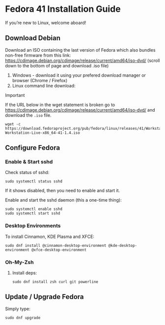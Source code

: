 # Fedora 41 Installation Guide
If you’re new to Linux, welcome aboard!

## Download Debian

Download an ISO containing the last version of Fedora which also bundles non-free firmware from this link: https://cdimage.debian.org/cdimage/release/current/amd64/iso-dvd/ (scroll down to the bottom of page and download .iso file)

1. Windows - download it using your prefered download manager or browser (Chrome / Firefox)
2. Linux command line download:
> [!IMPORTANT]
> If the URL below in the wget statement is broken go to https://cdimage.debian.org/cdimage/release/current/amd64/iso-dvd/ and download the `.iso` file.
```
wget -c https://download.fedoraproject.org/pub/fedora/linux/releases/41/Workstation/x86_64/iso/Fedora-Workstation-Live-x86_64-41-1.4.iso 
```

## Configure Fedora
### Enable & Start sshd

Check status of sshd:
```
sudo systemctl status sshd
```
 If it shows disabled, then you need to enable and start it.

Enable and start the sshd daemon (this a one-time thing):
```
sudo systemctl enable sshd
sudo systemctl start sshd
```

### Desktop Environments
To install Cinnamon, KDE Plasma and XFCE:
```
sudo dnf install @cinnamon-desktop-environment @kde-desktop-environment @xfce-desktop-environment
```


### Oh-My-Zsh

1. Install deps:
   ```
   sudo dnf install zsh curl git powerline
   ```

## Update / Upgrade Fedora

Simply type:
```
sudo dnf upgrade
```


